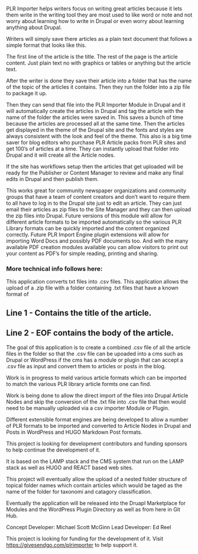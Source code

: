 PLR Importer helps writers focus on writing great articles because it lets them write in the writing tool they are most used to like word or note and not worry about learning how to write in Drupal or even worry about learning anything about Drupal.

Writers will simply save there articles as a plain text document that follows a simple format that looks like this.

The first line of the article is the title.
The rest of the page is the article content. Just plain text no with graphics or tables or anything but the article text.

After the writer is done they save their article into a folder that has the name of the topic of the articles it contains.  Then they run the folder into a zip file to package it up.  

Then they can send that file into the PLR Importer Module in Drupal and it will automatically create the articles in Drupal and tag the article with the name of the folder the articles were saved in.  This saves a bunch of time because the articles are processed all at the same time. 
Then the articles get displayed in the theme of the Drupal site and the fonts and styles are always consistent with the look and feel of the theme.
This also is a big time saver for blog editors who purchase PLR Article packs from PLR sites and get 100’s of articles at a time.   They can instantly upload that folder into Drupal and it will create all the Article nodes.  

If the site has workflows setup then the articles that get uploaded will be ready for the Publisher or Content Manager to review and make any final edits in Drupal and then publish them.

This works great for community newspaper organizations and community groups that have a team of content creators and don’t want to require them to all have to log in to the Drupal site just to edit an article.  They can just email their articles as zip files to the Site Manager and they can then upload the zip files into Drupal. 
Future versions of this module will allow for different article formats to be imported automatically so the various PLR Library formats can be quickly imported and the content organized correctly.
Future PLR Import Engine plugin extensions will allow for importing Word Docs and possibly PDF documents too.
And with the many available PDF creation modules available you can allow visitors to print out your content as PDF’s for simple reading, printing and sharing.

### More technical info follows here:


This application converts txt files into .csv files.
This application allows the upload of a .zip file with a folder containing .txt files that have a known format of 

## Line 1 - Contains the title of the article.
## Line 2 - EOF contains the body of the article.

The goal of this application is to create a combined .csv file of all the article files in the folder so that the .csv file can be upoaded into a cms such as Drupal or WordPress if the cms has a module or plugin that can accept a .csv file as input and convert them to articles or posts in the blog.

Work is in progress to meld various article formats which can be imported to match the various PLR library article formts one can find.

Work is being done to allow the direct import of the files into Drupal Article Nodes and skip the conversion of the .txt file into .csv file that then would need to be manually uploaded via a csv importer Module or Plugin.

Different extensible format engines are being developed to allow a number of PLR formats to be imported and converted to Article Nodes in Drupal and Posts in WordPress and 
HUGO Markdown Post formats.

This project is looking for development contributors and funding sponsors to help continue the development of it.

It is based on the LAMP stack and the CMS system that run on the LAMP stack as well as HUGO and REACT based web sites.

This project will eventually allow the upload of a nested folder structure of topical folder names which contain articles which would be taged as the name of the folder for taxonomi and catagory classification.

Eventually the application will be released into the Druapl Marketplace for Modules and the WordPress Plugin Directory as well as from here in Git Hub.

Concept Developer: Michael Scott McGinn
Lead Developer: Ed Reel

This project is looking for funding for the development of it. Visit https://givesendgo.com/plrimporter to help support it.

